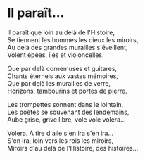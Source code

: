 # Il paraît...  
  
Il paraît que loin au delà de l'Histoire,   
Se tiennent les hommes les dieux les miroirs,  
Au delà des grandes murailles s'éveillent,  
Volent épées, îles et violoncelles.  
  
Que par delà cornemuses et guitares,  
Chants éternels aux vastes mémoires,  
Que par delà les murailles de verre,  
Horizons, tambourins et portes de pierre.  
  
Les trompettes sonnent dans le lointain,  
Les poètes se souvenant des lendemains,   
Aube grise, grive libre, vole vole volera...  
  
Volera. A tire d'aile s'en ira s'en ira...  
S'en ira, loin vers les rois les miroirs,   
Miroirs d'au delà de l'Histoire, des histoires...